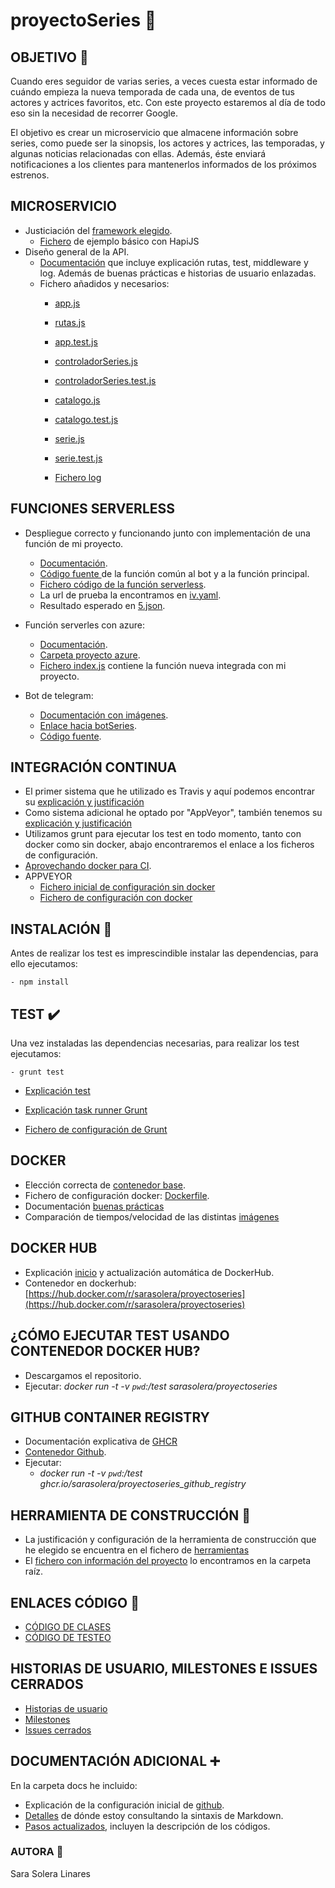 # proyectoSeries :movie_camera:

## OBJETIVO  :dart:
Cuando eres seguidor de varias series, a veces cuesta estar informado de cuándo empieza la nueva temporada de cada una,  de eventos de tus actores y actrices favoritos, etc. Con este proyecto estaremos al día de todo eso sin la necesidad de recorrer Google.

El objetivo es crear un microservicio que almacene información sobre series, como puede ser la sinopsis, los actores y actrices, las temporadas, y algunas noticias relacionadas con ellas. Además, éste enviará notificaciones a los clientes para mantenerlos informados de los próximos estrenos.

## MICROSERVICIO
- Justiciación del [framework elegido](https://github.com/sarasolera/proyectoSeries/blob/master/docs/frameworks.md).
    - [Fichero](https://github.com/sarasolera/proyectoSeries/blob/master/src/ejemploBasico.js) de ejemplo básico con HapiJS
- Diseño general de la API.
    - [Documentación](https://github.com/sarasolera/proyectoSeries/blob/master/docs/uso_hapijs.md) que incluye explicación rutas, test, middleware y log. Además de buenas prácticas e historias de usuario enlazadas.
    - Fichero añadidos y necesarios:
        - [app.js](https://github.com/sarasolera/proyectoSeries/blob/master/src/app.js)
        - [rutas.js](https://github.com/sarasolera/proyectoSeries/blob/master/src/rutas/rutas.js) 
        - [app.test.js](https://github.com/sarasolera/proyectoSeries/blob/master/tests/api.test.js)

        - [controladorSeries.js](https://github.com/sarasolera/proyectoSeries/blob/master/src/controlador/controladorSeries.js)
        - [controladorSeries.test.js](https://github.com/sarasolera/proyectoSeries/blob/master/tests/controladorSeries.test.js)

        - [catalogo.js](https://github.com/sarasolera/proyectoSeries/blob/master/src/catalogo.js)
        - [catalogo.test.js](https://github.com/sarasolera/proyectoSeries/blob/master/tests/catalogo.test.js)

        - [serie.js](https://github.com/sarasolera/proyectoSeries/blob/master/src/serie.js)
        - [serie.test.js](https://github.com/sarasolera/proyectoSeries/blob/master/tests/serie.test.js)

        - [Fichero log](https://github.com/sarasolera/proyectoSeries/blob/master/log/log.txt)
## FUNCIONES SERVERLESS
- Despliegue correcto y funcionando junto con implementación de una función de mi proyecto.
    - [Documentación](https://github.com/sarasolera/proyectoSeries/blob/master/docs/vercel.md).
    - [Código fuente ](https://github.com/sarasolera/proyectoSeries/blob/master/api/funcion_genero.js)de la función común al bot y a la función principal.
    - [Fichero código de la función serverless](https://github.com/sarasolera/proyectoSeries/blob/master/api/genero.js).
    - La url de prueba la encontramos en [iv.yaml](https://github.com/sarasolera/proyectoSeries/blob/master/iv.yaml).
    - Resultado esperado en [5.json](https://github.com/sarasolera/proyectoSeries/blob/master/5.json).

- Función serverles con azure:
    - [Documentación](https://github.com/sarasolera/proyectoSeries/blob/master/docs/azure.md).
    - [Carpeta proyecto azure](https://github.com/sarasolera/proyectoSeries/tree/master/azure).
    - [Fichero index.js](https://github.com/sarasolera/proyectoSeries/blob/master/azure/porPuntuaciones/index.js) contiene la función nueva integrada con mi proyecto.
    
- Bot de telegram:
    - [Documentación con imágenes](https://github.com/sarasolera/proyectoSeries/blob/master/docs/botSeries.md).
    - [Enlace hacia botSeries](https://t.me/xGenero_bot).
    - [Código fuente](https://github.com/sarasolera/proyectoSeries/blob/master/api/xGenero.js).

## INTEGRACIÓN CONTINUA
- El primer sistema que he utilizado es Travis y aquí podemos encontrar su [explicación y justificación](https://github.com/sarasolera/proyectoSeries/blob/master/docs/integracion_continua.md)
 - Como sistema adicional he optado por "AppVeyor", también tenemos su [explicación y justificación](https://github.com/sarasolera/proyectoSeries/blob/master/docs/sistema_adicional.md)
 - Utilizamos grunt para ejecutar los test en todo momento, tanto con docker como sin docker, abajo encontraremos el enlace a los ficheros de configuración.
 - [Aprovechando docker para CI](https://github.com/sarasolera/proyectoSeries/blob/master/docs/aprovechando_docker.md).
 - APPVEYOR 
    - [Fichero inicial de configuración sin docker](https://github.com/sarasolera/proyectoSeries/blob/master/docs/ficheros_originales/appveyor_sin_docker.yml)
    - [Fichero de configuración con docker](https://github.com/sarasolera/proyectoSeries/blob/master/appveyor.yml)
 


## INSTALACIÓN :construction:
Antes de realizar los test es imprescindible instalar las dependencias, para ello ejecutamos:

    - npm install

## TEST :heavy_check_mark:
Una vez instaladas las dependencias necesarias, para realizar los test ejecutamos:

    - grunt test

- [Explicación test](https://github.com/sarasolera/proyectoSeries/blob/master/docs/jest.md)

- [Explicación task runner Grunt](https://github.com/sarasolera/proyectoSeries/blob/master/docs/task_runner.md)

- [Fichero de configuración de Grunt](https://github.com/sarasolera/proyectoSeries/blob/master/Gruntfile.js)



## DOCKER
 - Elección correcta de [contenedor base](https://github.com/sarasolera/proyectoSeries/blob/master/docs/contenedorBase.md).
 - Fichero de configuración docker: [Dockerfile](https://github.com/sarasolera/proyectoSeries/blob/master/Dockerfile).
 - Documentación [buenas prácticas](https://github.com/sarasolera/proyectoSeries/blob/master/docs/buenas_practicas.md)
 - Comparación de tiempos/velocidad de las distintas [imágenes](https://github.com/sarasolera/proyectoSeries/blob/master/docs/comparando_tiempos.md)

## DOCKER HUB
 - Explicación [inicio](https://github.com/sarasolera/proyectoSeries/blob/master/docs/docker_hub.md)  y actualización automática de DockerHub.
 - Contenedor en dockerhub: [https://hub.docker.com/r/sarasolera/proyectoseries](https://hub.docker.com/r/sarasolera/proyectoseries)

## ¿CÓMO EJECUTAR TEST USANDO CONTENEDOR DOCKER HUB?
 - Descargamos el repositorio.
 - Ejecutar:
    *docker run -t -v `pwd`:/test sarasolera/proyectoseries*

## GITHUB CONTAINER REGISTRY
 - Documentación explicativa de [GHCR](https://github.com/sarasolera/proyectoSeries/blob/master/docs/github_container_registry.md)
 - [Contenedor Github](https://github.com/users/sarasolera/packages/container/package/proyectoseries_github_registry).
 - Ejecutar:
    - *docker run -t -v `pwd`:/test ghcr.io/sarasolera/proyectoseries_github_registry*

## HERRAMIENTA DE CONSTRUCCIÓN :wrench:
 - La justificación y configuración de la herramienta de construcción que he elegido se encuentra en el fichero de [herramientas](https://github.com/sarasolera/proyectoSeries/blob/master/docs/herramientas.md)
 - El [fichero con información del proyecto](https://github.com/sarasolera/proyectoSeries/blob/master/package.json) lo encontramos en la carpeta raíz.

## ENLACES CÓDIGO :link:
- [CÓDIGO DE CLASES](https://github.com/sarasolera/proyectoSeries/tree/master/src)
- [CÓDIGO DE TESTEO](https://github.com/sarasolera/proyectoSeries/tree/master/tests)


## HISTORIAS DE USUARIO,  MILESTONES E ISSUES CERRADOS
- [Historias de usuario](https://github.com/sarasolera/proyectoSeries/issues?q=is%3Aissue+is%3Aopen+label%3Auser-stories) 
- [Milestones](https://github.com/sarasolera/proyectoSeries/milestones)
- [Issues cerrados](https://github.com/sarasolera/proyectoSeries/issues?q=is%3Aissue+is%3Aclosed) 

## DOCUMENTACIÓN ADICIONAL :heavy_plus_sign:
En la carpeta docs he incluido:
- Explicación de la configuración inicial de [github](https://github.com/sarasolera/proyectoSeries/blob/master/docs/inicio_git.md).
- [Detalles](https://github.com/sarasolera/proyectoSeries/blob/master/docs/md_manual.md) de dónde estoy consultando la sintaxis de Markdown.
- [Pasos actualizados](https://github.com/sarasolera/proyectoSeries/blob/master/docs/pasos.md), incluyen la descripción de los códigos.



### AUTORA :girl:
Sara Solera Linares